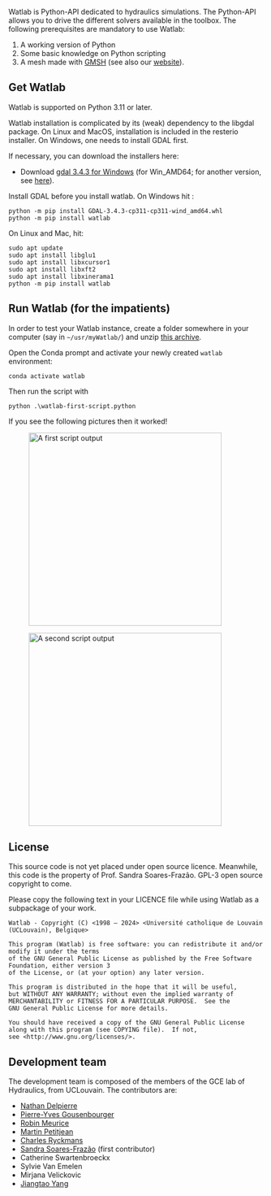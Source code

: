 Watlab is Python-API dedicated to hydraulics simulations. The Python-API allows you to drive the different solvers available in the toolbox.
The following prerequisites are mandatory to use Watlab:

1. A working version of Python
2. Some basic knowledge on Python scripting
3. A mesh made with [GMSH](http://gmsh.info/bin/Windows/) (see also our [website](https://sites.uclouvain.be/hydraulics-group/watlab)).


## Get Watlab

Watlab is supported on Python 3.11 or later.

Watlab installation is complicated by its (weak) dependency to the libgdal package. On Linux and MacOS, installation is included in the resterio installer. On Windows, one needs to install GDAL first.

If necessary, you can download the installers here:

- Download [gdal 3.4.3 for Windows](https://sites.uclouvain.be/hydraulics-group/watlab/_downloads/36e8b3bb4c1d9baac4703d0b297b2132/GDAL-3.4.3-cp311-cp311-win_amd64.whl) (for Win_AMD64; for another version, see [here](https://www.lfd.uci.edu/~gohlke/pythonlibs/#gdal>)).


Install GDAL before you install watlab. On Windows hit :

```
python -m pip install GDAL-3.4.3-cp311-cp311-wind_amd64.whl
python -m pip install watlab
```

On Linux and Mac, hit:

```
sudo apt update
sudo apt install libglu1
sudo apt install libxcursor1
sudo apt install libxft2
sudo apt install libxinerama1
python -m pip install watlab
```


## Run Watlab (for the impatients)

In order to test your Watlab instance, create a folder somewhere in your computer (say in `~/usr/myWatlab/`) and unzip [this archive](https://sites.uclouvain.be/hydraulics-group/watlab/_downloads/a686ec9a86cb0bf629c3318ac2d64a62/watlab-first-script.zip).

Open the Conda prompt and activate your newly created `watlab` environment:

```
conda activate watlab
```

Then run the script with

```
python .\watlab-first-script.python
```

If you see the following pictures then it worked!

<figure>
    <img src="https://sites.uclouvain.be/hydraulics-group/watlab/_images/first-script-output-1.png"
         alt="A first script output"
         width=380>
</figure>

<figure>
    <img src="https://sites.uclouvain.be/hydraulics-group/watlab/_images/first-script-output-2.png"
         alt="A second script output"
         width=380>
</figure>


## License

This source code is not yet placed under open source licence. Meanwhile, this code is the property of Prof. Sandra Soares-Frazão.
GPL-3 open source copyright to come.

Please copy the following text in your LICENCE file while using Watlab as a subpackage of your work.

```
Watlab - Copyright (C) <1998 – 2024> <Université catholique de Louvain (UCLouvain), Belgique> 

This program (Watlab) is free software: you can redistribute it and/or modify it under the terms 
of the GNU General Public License as published by the Free Software Foundation, either version 3 
of the License, or (at your option) any later version.
   
This program is distributed in the hope that it will be useful,
but WITHOUT ANY WARRANTY; without even the implied warranty of
MERCHANTABILITY or FITNESS FOR A PARTICULAR PURPOSE.  See the
GNU General Public License for more details.

You should have received a copy of the GNU General Public License
along with this program (see COPYING file).  If not, 
see <http://www.gnu.org/licenses/>.
```

## Development team

The development team is composed of the members of the GCE lab of Hydraulics, from UCLouvain. The contributors are:

- [Nathan Delpierre](nathan.delpierre@uclouvain.be>)
- [Pierre-Yves Gousenbourger](pierre-yves.gousenbourger@uclouvain.be)
- [Robin Meurice](robin.meurice@uclouvain.be)
- [Martin Petitjean](martin.petitjean@uclouvain.be)
- [Charles Ryckmans](charles.ryckmans@uclouvain.be)
- [Sandra Soares-Frazão](sandra.soares-frazao@uclouvain.be) (first contributor)
- Catherine Swartenbroeckx
- Sylvie Van Emelen
- Mirjana Velickovic
- [Jiangtao Yang](jiangtao.yang@uclouvain.be)
